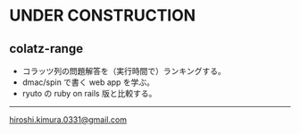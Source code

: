 # UNDER CONSTRUCTION

## colatz-range

* コラッツ列の問題解答を（実行時間で）ランキングする。
* dmac/spin で書く web app を学ぶ。
* ryuto の ruby on rails 版と比較する。

---
hiroshi.kimura.0331@gmail.com
